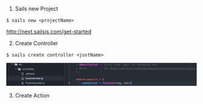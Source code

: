 1. Sails new Project

~~~~
$ sails new <projectName>
~~~~

 http://next.sailsjs.com/get-started
 
 2. Create Controller
 ```
 $ sails create controller <justName>
 ```
 ![](https://github.com/mothcar/common/blob/master/images/controller.jpg)
 
 
 3. Create Action
 


